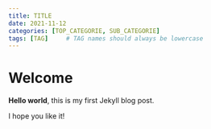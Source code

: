 ```yaml
---
title: TITLE
date: 2021-11-12
categories: [TOP_CATEGORIE, SUB_CATEGORIE]
tags: [TAG]     # TAG names should always be lowercase
---
```


# Welcome

**Hello world**, this is my first Jekyll blog post.

I hope you like it!
